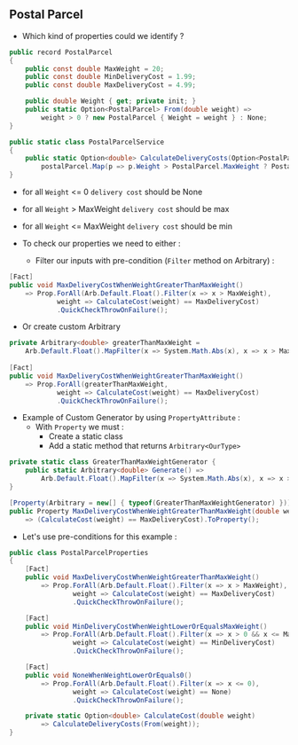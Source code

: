 ## Postal Parcel
* Which kind of properties could we identify ?

```csharp
public record PostalParcel
{
    public const double MaxWeight = 20;
    public const double MinDeliveryCost = 1.99;
    public const double MaxDeliveryCost = 4.99;

    public double Weight { get; private init; }
    public static Option<PostalParcel> From(double weight) =>
        weight > 0 ? new PostalParcel { Weight = weight } : None;
}

public static class PostalParcelService
{
    public static Option<double> CalculateDeliveryCosts(Option<PostalParcel> postalParcel) =>
        postalParcel.Map(p => p.Weight > PostalParcel.MaxWeight ? PostalParcel.MaxDeliveryCost : PostalParcel.MinDeliveryCost);
}
```

* for all `Weight` <= 0 `delivery cost` should be None
* for all `Weight` > MaxWeight `delivery cost` should be max
* for all `Weight` <= MaxWeight `delivery cost` should be min

* To check our properties we need to either :
  * Filter our inputs with pre-condition (`Filter` method on Arbitrary<double>) :

```csharp
[Fact]
public void MaxDeliveryCostWhenWeightGreaterThanMaxWeight()
    => Prop.ForAll(Arb.Default.Float().Filter(x => x > MaxWeight),
            weight => CalculateCost(weight) == MaxDeliveryCost)
            .QuickCheckThrowOnFailure();
```

* Or create custom Arbitrary

```csharp
private Arbitrary<double> greaterThanMaxWeight =
    Arb.Default.Float().MapFilter(x => System.Math.Abs(x), x => x > MaxWeight);
 
[Fact]
public void MaxDeliveryCostWhenWeightGreaterThanMaxWeight()
    => Prop.ForAll(greaterThanMaxWeight,
            weight => CalculateCost(weight) == MaxDeliveryCost)
            .QuickCheckThrowOnFailure();
```

* Example of Custom Generator by using `PropertyAttribute` :
	* With `Property` we must :
		* Create a static class
		* Add a static method that returns `Arbitrary<OurType>`

```csharp
private static class GreaterThanMaxWeightGenerator {
    public static Arbitrary<double> Generate() =>
        Arb.Default.Float().MapFilter(x => System.Math.Abs(x), x => x > MaxWeight);
}

[Property(Arbitrary = new[] { typeof(GreaterThanMaxWeightGenerator) })]
public Property MaxDeliveryCostWhenWeightGreaterThanMaxWeight(double weight)
    => (CalculateCost(weight) == MaxDeliveryCost).ToProperty();
```    

* Let's use pre-conditions for this example :

```csharp
public class PostalParcelProperties
{       
    [Fact]
    public void MaxDeliveryCostWhenWeightGreaterThanMaxWeight()
        => Prop.ForAll(Arb.Default.Float().Filter(x => x > MaxWeight),
                weight => CalculateCost(weight) == MaxDeliveryCost)
                .QuickCheckThrowOnFailure();

    [Fact]
    public void MinDeliveryCostWhenWeightLowerOrEqualsMaxWeight()
        => Prop.ForAll(Arb.Default.Float().Filter(x => x > 0 && x <= MaxWeight),
                weight => CalculateCost(weight) == MinDeliveryCost)
                .QuickCheckThrowOnFailure();

    [Fact]
    public void NoneWhenWeightLowerOrEquals0()
        => Prop.ForAll(Arb.Default.Float().Filter(x => x <= 0),
                weight => CalculateCost(weight) == None)
                .QuickCheckThrowOnFailure();

    private static Option<double> CalculateCost(double weight)
        => CalculateDeliveryCosts(From(weight));
}
```